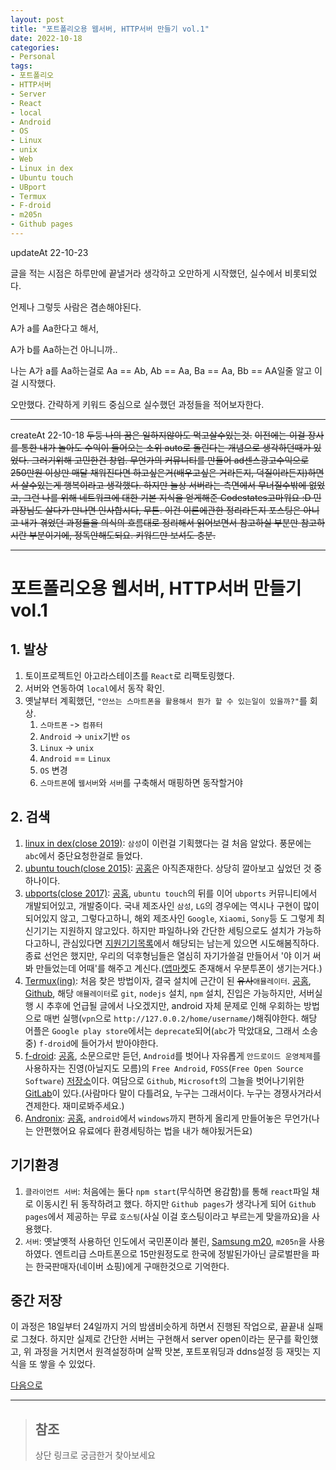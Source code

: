 ```yaml
---
layout: post
title: "포트폴리오용 웹서버, HTTP서버 만들기 vol.1"
date: 2022-10-18
categories:
- Personal
tags:
- 포트폴리오
- HTTP서버
- Server
- React
- local
- Android
- OS
- Linux
- unix
- Web
- Linux in dex
- Ubuntu touch
- UBport
- Termux
- F-droid
- m205n
- Github pages
---
```

updateAt 22-10-23

글을 적는 시점은 하루만에 끝낼거라 생각하고 오만하게 시작했던, 실수에서 비롯되었다.

언제나 그렇듯 사람은 겸손해야된다.

A가 a를 Aa한다고 해서,

A가 b를 Aa하는건 아니니까..

나는 A가 a를 Aa하는걸로 Aa == Ab, Ab == Aa, Ba == Aa, Bb == AA일줄 알고 이걸 시작했다.

오만했다. 간략하게 키워드 중심으로 실수했던 과정들을 적어보자한다.

---

createAt 22-10-18
~~두둥 나의 꿈은 일하지않아도 먹고살수있는것.~~
~~이전에는 이걸 장사를 통한 내가 놀아도 수익이 들어오는 소위 auto로 돌린다는 개념으로 생각하던때가 있었다. 그러기위해 고민한건 창업. 무언가의 커뮤니티를 만들어 ad센스광고수익으로 250만원 이상만 매달 채워진다면 하고싶은거(배우고싶은 거라든지, 덕질이라든지)하면서 살수있는게 행복이라고 생각했다. 하지만 늘상 서버라는 측면에서 무너질수밖에 없었고, 그런 나를 위해 네트워크에 대한 기본 지식을 얻게해준 Codestates고마워요 :D 민과장님도 살다가 만나면 인사합시다, 무튼. 이건 이론에관한 정리라든지 포스팅은 아니고 내가 겪었던 과정들을 의식의 흐름대로 정리해서 읽어보면서 참고하실 부분만 참고하시란 부분이기에, 정독안해도되요. 키워드만 보셔도 충분.~~

---

# 포트폴리오용 웹서버, HTTP서버 만들기 vol.1

## 1. 발상

1. 토이프로젝트인 아고라스테이츠를 `React`로 리팩토링했다.
2. 서버와 연동하여 `local`에서 동작 확인.
3. 옛날부터 계획했던, `"안쓰는 스마트폰을 활용해서 뭔가 할 수 있는일이 있을까?"`를 회상.
   1. `스마트폰` -> `컴퓨터`
   2. `Android` -> `unix`기반 `os`
   3. `Linux` -> `unix`
   4. `Android` == `Linux`
   5. `OS` 변경
   6. `스마트폰`에 `웹서버`와 `서버`를 구축해서 매핑하면 동작할거야

## 2. 검색

   1. [linux in dex(close 2019)](https://namu.wiki/w/Linux%20on%20DeX): `삼성`이 이런걸 기획했다는 걸 처음 알았다. 풍문에는 `abc`에서 중단요청한걸로 들었다.
   2. [ubuntu touch(close 2015)](https://ko.wikipedia.org/wiki/%EC%9A%B0%EB%B6%84%ED%88%AC_%ED%84%B0%EC%B9%98): [공홈](https://ubuntu-touch.io/)은 아직존재한다. 상당히 깔아보고 싶었던 것 중 하나이다.
   3. [ubports(close 2017)](https://en.wikipedia.org/?title=UBports&redirect=no): [공홈](https://ubports.com/), `ubuntu touch`의 뒤를 이어 `ubports` 커뮤니티에서 개발되어있고, 개발중이다. 국내 제조사인 `삼성`, `LG`의 경우에는 역시나 구현이 많이 되어있지 않고, 그렇다고하니, 해외 제조사인 `Google`, `Xiaomi`, `Sony`등 도 그렇게 최신기기는 지원하지 않고있다. 하지만 파일하나와 간단한 세팅으로도 설치가 가능하다고하니, 관심있다면 [지원기기목록](https://devices.ubuntu-touch.io/)에서 해당되는 남는게 있으면 시도해봄직하다. 종료 선언은 했지만, 우리의 덕후형님들은 열심히 자기가쓸걸 만들어서 '야 이거 써봐 만들었는데 어때'를 해주고 계신다.([앱마켓](https://open-store.io/)도 존재해서 우분투폰이 생기는거다.)
   4. [Termux(ing)](https://namu.wiki/w/Termux): 처음 찾은 방법이자, 결국 설치에 근간이 된 ~~유사~~`애뮬레이터`. [공홈](https://termux.dev/en/), [Github](https://github.com/termux/termux-app), 해당 `애뮬레이터`로 `git`, `nodejs` 설치, `npm` 설치,  진입은 가능하지만, 서버실행 시 추후에 언급될 글에서 나오겠지만, android 자체 문제로 인해 우회하는 방법으로 매번 실행(`vpn`으로 `http://127.0.0.2/home/username/`)해줘야한다. 해당 어플은 `Google play store`에서는 `deprecate`되어(`abc`가 막았대요, 그래서 소송중) `f-droid`에 들어가서 받아야한다.
   5. [f-droid](https://ko.wikipedia.org/wiki/F-Droid): [공홈](https://f-droid.org/), 소문으로만 듣던, `Android`를 벗어나 자유롭게 `안드로이드 운영체제`를 사용하자는 진영(아닐지도 모름)의 `Free Android`, `FOSS`(`Free Open Source Software`) [저장소](https://gitlab.com/fdroid/)이다. 여담으로 `Github`, `Microsoft`의 그늘을 벗어나기위한 [GitLab](https://namu.wiki/w/GitLab)이 있다.(사람마다 말이 다틀려요, 누구는 그래서이다. 누구는 경쟁사거라서 견제한다. 재미로봐주세요.)
   6. [Andronix](https://docs.andronix.app/): [공홈](https://andronix.app/), `android`에서 `windows`까지 편하게 올리게 만들어놓은 무언가(나는 안편했어요 유료에다 환경세팅하는 법을 내가 해야됬거든요)

## 기기환경

1. `클라이언트 서버`: 처음에는 둘다 `npm start`(무식하면 용감함)를 통해 `react`파일 채로 이동시킨 뒤 동작하려고 했다. 하지만 `Github pages`가 생각나게 되어 `Github pages`에서 제공하는 무료 `호스팅`(사실 이걸 호스팅이라고 부르는게 맞을까요)을 사용했다.
2. `서버`: 옛날옛적 사용하던 인도에서 국민폰이라 불린, [Samsung m20](https://namu.wiki/w/%EA%B0%A4%EB%9F%AD%EC%8B%9C%20M20), `m205n`을 사용하였다. 엔트리급 스마트폰으로 15만원정도로 한국에 정발된가아닌 글로벌판을 파는 한국판매자(네이버 쇼핑)에게 구매한것으로 기억한다.

## 중간 저장

이 과정은 18일부터 24일까지 거의 밤샘비슷하게 하면서 진행된 작업으로, 끝끝내 실패로 그쳤다. 하지만 실제로 간단한 서버는 구현해서 server open이라는 문구를 확인했고, 위 과정을 거치면서 원격설정하며 살짝 맛본, 포트포워딩과 ddns설정 등 재밋는 지식을 또 쌓을 수 있었다.

[다음으로](https://kimtank.github.io/personal/2022/10/20/a-free-hosting-2.html)

---

> ## 참조
>
> 상단 링크로 궁금한거 찾아보세요